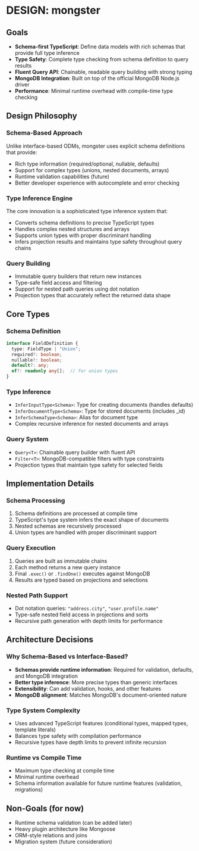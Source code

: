 # DESIGN: mongster

## Goals

- **Schema-first TypeScript**: Define data models with rich schemas that provide full type inference
- **Type Safety**: Complete type checking from schema definition to query results
- **Fluent Query API**: Chainable, readable query building with strong typing
- **MongoDB Integration**: Built on top of the official MongoDB Node.js driver
- **Performance**: Minimal runtime overhead with compile-time type checking

## Design Philosophy

### Schema-Based Approach
Unlike interface-based ODMs, mongster uses explicit schema definitions that provide:
- Rich type information (required/optional, nullable, defaults)
- Support for complex types (unions, nested documents, arrays)
- Runtime validation capabilities (future)
- Better developer experience with autocomplete and error checking

### Type Inference Engine
The core innovation is a sophisticated type inference system that:
- Converts schema definitions to precise TypeScript types
- Handles complex nested structures and arrays
- Supports union types with proper discriminant handling
- Infers projection results and maintains type safety throughout query chains

### Query Building
- Immutable query builders that return new instances
- Type-safe field access and filtering
- Support for nested path queries using dot notation
- Projection types that accurately reflect the returned data shape

## Core Types

### Schema Definition
```ts
interface FieldDefinition {
  type: FieldType | "Union";
  required?: boolean;
  nullable?: boolean;
  default?: any;
  of?: readonly any[];  // for union types
}
```

### Type Inference
- `InferInputType<Schema>`: Type for creating documents (handles defaults)
- `InferDocumentType<Schema>`: Type for stored documents (includes _id)
- `InferSchemaType<Schema>`: Alias for document type
- Complex recursive inference for nested documents and arrays

### Query System
- `Query<T>`: Chainable query builder with fluent API
- `Filter<T>`: MongoDB-compatible filters with type constraints
- Projection types that maintain type safety for selected fields

## Implementation Details

### Schema Processing
1. Schema definitions are processed at compile time
2. TypeScript's type system infers the exact shape of documents
3. Nested schemas are recursively processed
4. Union types are handled with proper discriminant support

### Query Execution
1. Queries are built as immutable chains
2. Each method returns a new query instance
3. Final `.exec()` or `.findOne()` executes against MongoDB
4. Results are typed based on projections and selections

### Nested Path Support
- Dot notation queries: `"address.city"`, `"user.profile.name"`
- Type-safe nested field access in projections and sorts
- Recursive path generation with depth limits for performance

## Architecture Decisions

### Why Schema-Based vs Interface-Based?
- **Schemas provide runtime information**: Required for validation, defaults, and MongoDB integration
- **Better type inference**: More precise types than generic interfaces
- **Extensibility**: Can add validation, hooks, and other features
- **MongoDB alignment**: Matches MongoDB's document-oriented nature

### Type System Complexity
- Uses advanced TypeScript features (conditional types, mapped types, template literals)
- Balances type safety with compilation performance
- Recursive types have depth limits to prevent infinite recursion

### Runtime vs Compile Time
- Maximum type checking at compile time
- Minimal runtime overhead
- Schema information available for future runtime features (validation, migrations)

## Non-Goals (for now)

- Runtime schema validation (can be added later)
- Heavy plugin architecture like Mongoose
- ORM-style relations and joins
- Migration system (future consideration)
